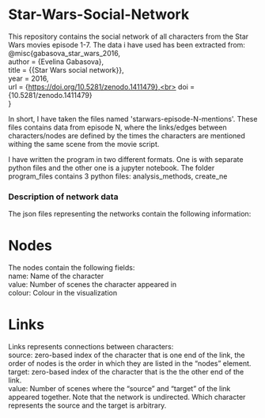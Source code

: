 # Star-Wars-Social-Network

This repository contains the social network of all characters from the Star Wars movies episode 1-7. The data i have used has been extracted from:<br>
@misc{gabasova_star_wars_2016, <br>
  author  = {Evelina Gabasova},<br>
  title   = {{Star Wars social network}},<br>
  year    = 2016,<br>
  url     = {https://doi.org/10.5281/zenodo.1411479},<br>
  doi     = {10.5281/zenodo.1411479}<br>
 }<br>
 
In short, I have taken the files named 'starwars-episode-N-mentions'. These files contains data from episode N, where the links/edges between characters/nodes are defined by the times the characters are mentioned withing the same scene from the movie script.<br>

I have written the program in two different formats. One is with separate python files and the other one is a jupyter notebook. The folder program_files contains 3 python files: analysis_methods, create_ne

 ### Description of network data
 The json files representing the networks contain the following information:<br>
 
 # Nodes
 The nodes contain the following fields:<br>
  name: Name of the character<br>
  value: Number of scenes the character appeared in<br>
  colour: Colour in the visualization<br>
  
# Links
Links represents connections between characters: <br>
  source: zero-based index of the character that is one end of the link, the order of nodes is the order in which they are listed in the “nodes” element. <br>
  target: zero-based index of the character that is the the other end of the link. <br>
  value: Number of scenes where the “source” and “target” of the link appeared together. Note that the network is undirected. Which character represents the source and the target is arbitrary. 
